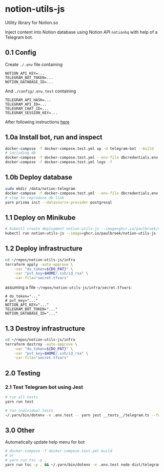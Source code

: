 # notion-utils-js

Utility library for Notion.so

Inject content into Notion database using Notion API `notionhq` with help of a Telegram bot.

## 0.1 Config

Create `./.env` file containing

```vim
NOTION_API_KEY=...
TELEGRAM_BOT_TOKEN=...
NOTION_DATABASE_ID=...
```

And `./config/.env.test` containing

```vim
TELEGRAM_API_HASH=...
TELEGRAM_API_ID=...
TELEGRAM_CHAT_ID=...
TELEGRAM_SESSION_KEY=...
```

After following instructions [here](https://github.com/gram-js/gramjs)

## 1.0a Install bot, run and inspect

```bash
docker-compose -f docker-compose.test.yml up -d telegram-bot --build
# including db
docker-compose -f docker-compose.test.yml --env-file dbcredentials.env up -d --build
docker-compose -f docker-compose.test.yml logs -f
```

## 1.0b Deploy database

```bash
sudo mkdir /data/notion-telegram
docker-compose -f docker-compose.test.yml --env-file dbcredentials.env up -d postgres
# step to reproduce db link
yarn prisma init --datasource-provider postgresql
```

## 1.1 Deploy on Minikube

```bash
# kubectl create deployment notion-utils-js --image=ghcr.io/paulbroek/notion-utils-js
kubectl run notion-utils-js --image=ghcr.io/paulbroek/notion-utils-js --image-pull-policy=Never
```

## 1.2 Deploy infrastructure

```bash
cd ~/repos/notion-utils-js/infra
terraform apply -auto-approve \
    -var "do_token=${DO_PAT}" \
    -var "pvt_key=$HOME/.ssh/id_rsa" \
    -var-file="secret.tfvars"
```

assuming a file `~/repos/notion-utils-js/infra/secret.tfvars`:

```vim
# do_token="..."
# pvt_key="..."
NOTION_API_KEY="..."
TELEGRAM_BOT_TOKEN="..."
NOTION_DATABASE_ID="..."
```

## 1.3 Destroy infrastructure

```bash
cd ~/repos/notion-utils-js/infra
terraform destroy -auto-approve \
    -var "do_token=${DO_PAT}" \
    -var "pvt_key=$HOME/.ssh/id_rsa" \
    -var-file="secret.tfvars"
```

## 2.0 Testing

### 2.1 Test Telegram bot using Jest

```bash
# run all tests
yarn run test

# run individual tests
~/.yarn/bin/dotenv -e .env.test -- yarn jest __tests__/telegram.ts --force-exit --runInBand
```

## 3.0 Other

Automatically update help menu for bot

```bash
# docker-compose -f docker-compose.test.yml build
# or
# yarn run tsc -p .
yarn run tsc -p . && ~/.yarn/bin/dotenv -e .env.test node dist/telegram/update-instructions.js
```
